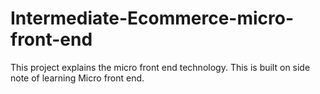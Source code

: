 # Intermediate-Ecommerce-micro-front-end
This project explains the micro front end technology. This is built on side note of learning Micro front end.
